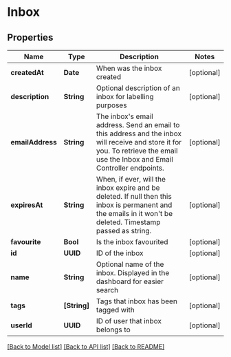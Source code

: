 # Inbox

## Properties
Name | Type | Description | Notes
------------ | ------------- | ------------- | -------------
**createdAt** | **Date** | When was the inbox created | [optional] 
**description** | **String** | Optional description of an inbox for labelling purposes | [optional] 
**emailAddress** | **String** | The inbox&#39;s email address. Send an email to this address and the inbox will receive and store it for you. To retrieve the email use the Inbox and Email Controller endpoints. | [optional] 
**expiresAt** | **String** | When, if ever, will the inbox expire and be deleted. If null then this inbox is permanent and the emails in it won&#39;t be deleted. Timestamp passed as string. | [optional] 
**favourite** | **Bool** | Is the inbox favourited | [optional] 
**id** | **UUID** | ID of the inbox | [optional] 
**name** | **String** | Optional name of the inbox. Displayed in the dashboard for easier search | [optional] 
**tags** | **[String]** | Tags that inbox has been tagged with | [optional] 
**userId** | **UUID** | ID of user that inbox belongs to | [optional] 

[[Back to Model list]](../README.md#documentation-for-models) [[Back to API list]](../README.md#documentation-for-api-endpoints) [[Back to README]](../README.md)


